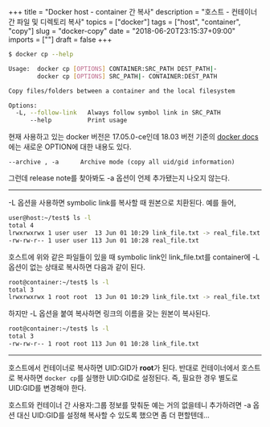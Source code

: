 +++
title = "Docker host - container 간 복사"
description = "호스트 - 컨테이너 간 파일 및 디렉토리 복사"
topics = ["docker"]
tags = ["host", "container", "copy"]
slug = "docker-copy"
date = "2018-06-20T23:15:37+09:00"
imports = [""]
draft = false
+++

```bash
$ docker cp --help

Usage:  docker cp [OPTIONS] CONTAINER:SRC_PATH DEST_PATH|-
        docker cp [OPTIONS] SRC_PATH|- CONTAINER:DEST_PATH

Copy files/folders between a container and the local filesystem

Options:
  -L, --follow-link   Always follow symbol link in SRC_PATH
      --help          Print usage
```

현재 사용하고 있는 docker 버전은 17.05.0-ce인데 18.03 버전 기준의 [docker docs](https://docs.docker.com/engine/reference/commandline/cp/)에는 새로운 OPTION에 대한 내용도 있다.

```
--archive , -a		Archive mode (copy all uid/gid information)
```

그런데 release note를 찾아봐도 -a 옵션이 언제 추가됐는지 나오지 않는다.

---

-L 옵션을 사용하면 symbolic link를 복사할 때 원본으로 치환된다. 예를 들어,

```bash
user@host:~/test$ ls -l
total 4
lrwxrwxrwx 1 user user  13 Jun 01 10:29 link_file.txt -> real_file.txt
-rw-rw-r-- 1 user user 113 Jun 01 10:28 real_file.txt
```

호스트에 위와 같은 파일들이 있을 때 symbolic link인 link_file.txt를 container에 -L 옵션이 없는 상태로 복사하면 다음과 같이 된다.

```bash
root@container:~/test$ ls -l
total 3
lrwxrwxrwx 1 root root  13 Jun 01 10:29 link_file.txt -> real_file.txt
```

하지만 -L 옵션을 붙여 복사하면 링크의 이름을 갖는 원본이 복사된다.

```bash
root@container:~/test$ ls -l
total 3
-rw-rw-r-- 1 root root 113 Jun 01 10:28 link_file.txt
```

---

호스트에서 컨테이너로 복사하면 UID:GID가 **root**가 된다. 반대로 컨테이너에서 호스트로 복사하면 `docker cp`를 실행한 UID:GID로 설정된다. 즉, 필요한 경우 별도로 UID:GID를 변경해야 한다.

호스트와 컨테이너 간 사용자:그룹 정보를 맞춰둔 예는 거의 없을테니 추가하려면 -a 옵션 대신 UID:GID를 설정해 복사할 수 있도록 했으면 좀 더 편할텐데...

